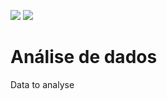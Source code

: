 [![](https://img.shields.io/badge/python-3.7+-blue.svg)](https://www.python.org/downloads/release/python-365/) [![](https://img.shields.io/badge/Apache-Airflow-red.svg)](https://airflow.apache.org/)

# Análise de dados

Data to analyse
